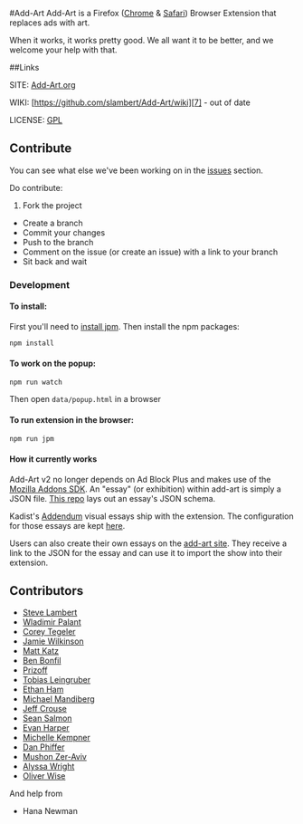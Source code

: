 #Add-Art
Add-Art is a Firefox ([Chrome](https://github.com/coreytegeler/add-art-chrome) & [Safari](https://github.com/owise1/add-art-safari)) Browser Extension that replaces ads with art.

When it works, it works pretty good. We all want it to be better, and we welcome your help with that.


##Links

SITE: [Add-Art.org][6]

WIKI: [https://github.com/slambert/Add-Art/wiki][7] - out of date

LICENSE: [GPL][8]

## Contribute

You can see what else we've been working on in the [issues][9] section.

Do contribute:

 1. Fork the project 
 * Create a branch
 * Commit your changes
 * Push to the branch
 * Comment on the issue (or create an issue) with a link to your branch
 * Sit back and wait

### Development 

#### To install:

First you'll need to [install jpm](https://developer.mozilla.org/en-US/Add-ons/SDK/Tools/jpm#Installation). Then install the npm packages:

```
npm install
```

#### To work on the popup:

```
npm run watch
```
Then open `data/popup.html` in a browser

#### To run extension in the browser:

```
npm run jpm 
```

#### How it currently works

Add-Art v2 no longer depends on Ad Block Plus and makes use of the [Mozilla Addons SDK](https://developer.mozilla.org/en-US/Add-ons/SDK). An "essay" (or exhibition) within add-art is simply a JSON file. [This repo](https://github.com/owise1/addendum-exhibitions) lays out an essay's JSON schema.  

Kadist's [Addendum](http://addendum.kadist.org/) visual essays ship with the extension. The configuration for those essays are kept [here](https://github.com/owise1/addendum-exhibitions). 

Users can also create their own essays on the [add-art site](http://add-art.org/essays/).  They receive a link to the JSON for the essay and can use it to import the show into their extension.


## Contributors

 * [Steve Lambert][10]
 * [Wladimir Palant][11]
 * [Corey Tegeler][12]
 * [Jamie Wilkinson][13]
 * [Matt Katz][14]
 * [Ben Bonfil][15] 
 * [Prizoff][16]
 * [Tobias Leingruber][17]
 * [Ethan Ham][18]
 * [Michael Mandiberg][19]
 * [Jeff Crouse][20]
 * [Sean Salmon][21]
 * [Evan Harper][22]
 * [Michelle Kempner][23]
 * [Dan Phiffer][24]
 * [Mushon Zer-Aviv][25]
 * [Alyssa Wright][26]
 * [Oliver Wise][27]
 
And help from 

* Hana Newman


[1]: http://www.brooklynmuseum.org/
[2]: http://eyebeam.org/
[3]: http://www.kadist.org/
[4]: http://www.nasa.gov/
[5]: http://rhizome.org/
[6]: http://Add-Art.org
[7]: https://github.com/slambert/Add-Art/wiki
[8]: https://www.gnu.org/licenses/gpl.txt
[9]: https://github.com/slambert/Add-Art/issues
[10]: http://visitsteve.com
[11]: http://adblockplus.org/
[12]: http://coreytegeler.com
[13]: http://tramschase.com/
[14]: http://www.morelightmorelight.com/
[15]: http://benbonfil.com
[16]: https://www.freelancer.com/users/2641827.html
[17]: http://www.tobi-x.com/
[18]: http://www.ethanham.com/
[19]: http://www.mandiberg.com/
[20]: http://www.jeffcrouse.info/
[21]: http://www.seanaes.com/
[22]: http://a.parsons.edu/~evan/school/
[23]: https://twitter.com/#!/mikey_k
[24]: http://phiffer.org/
[25]: http://mushon.com/
[26]: http://alumni.media.mit.edu/~alyssa/
[27]: http://owise1.guru

